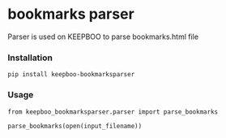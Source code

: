 # bookmarks parser

Parser is used on KEEPBOO to parse bookmarks.html file

### Installation

    pip install keepboo-bookmarksparser

### Usage

    from keepboo_bookmarksparser.parser import parse_bookmarks

    parse_bookmarks(open(input_filename))